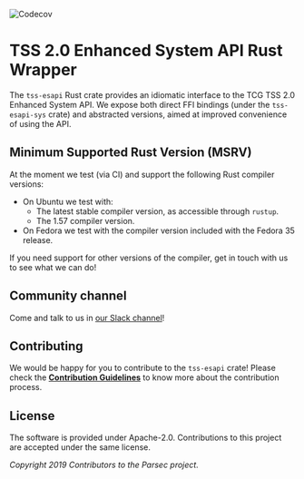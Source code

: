 ![Codecov](https://img.shields.io/codecov/c/gh/parallaxsecond/rust-tss-esapi)
# TSS 2.0 Enhanced System API Rust Wrapper

The `tss-esapi` Rust crate provides an idiomatic interface to the TCG TSS 2.0 Enhanced System API. We expose both direct FFI bindings (under the `tss-esapi-sys` crate) and abstracted versions, aimed at improved convenience of using the API.

## Minimum Supported Rust Version (MSRV)

At the moment we test (via CI) and support the following Rust compiler versions:

* On Ubuntu we test with:
    - The latest stable compiler version, as accessible through `rustup`.
    - The 1.57 compiler version.
* On Fedora we test with the compiler version included with the Fedora 35 release.

If you need support for other versions of the compiler, get in touch with us to see what we can do!

## Community channel

Come and talk to us in [our Slack channel](https://github.com/parallaxsecond/community#community-channel)!

## Contributing

We would be happy for you to contribute to the `tss-esapi` crate!
Please check the [**Contribution Guidelines**](https://parallaxsecond.github.io/parsec-book/contributing/index.html)
to know more about the contribution process.

## License

The software is provided under Apache-2.0. Contributions to this project are accepted under the same license.

*Copyright 2019 Contributors to the Parsec project.*
